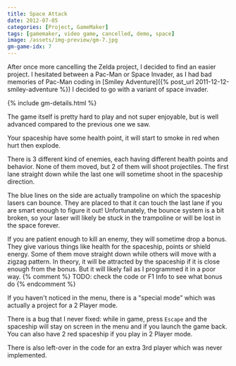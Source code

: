 ```yaml
---
title: Space Attack
date: 2012-07-05
categories: [Project, GameMaker]
tags: [gamemaker, video game, cancelled, demo, space]
image: /assets/img-preview/gm-7.jpg
gm-game-idx: 7
---
```


After once more cancelling the Zelda project, I decided to find an easier project.
I hesitated between a Pac-Man or Space Invader, as I had bad memories of Pac-Man coding in
[Smiley Adventure]({% post_url 2011-12-12-smiley-adventure %}) I decided to go with
a variant of space invader.

{% include gm-details.html %}

The game itself is pretty hard to play and not super enjoyable, 
but is well advanced compared to the previous one we saw.

Your spaceship have some health point, it will start to smoke in red when hurt then explode.

There is 3 different kind of enemies, each having different health points and behavior.
None of them moved, but 2 of them will shoot projectiles.
The first lane straight down while the last one will sometime shoot in the spaceship direction.

The blue lines on the side are actually trampoline on which the spaceship lasers can bounce.
They are placed to that it can touch the last lane if you are smart enough to figure it out!
Unfortunately, the bounce system is a bit broken, 
so your laser will likely be stuck in the trampoline or will be lost in the space forever.

If you are patient enough to kill an enemy, they will sometime drop a bonus.
They give various things like health for the spaceship, points or shield energy.
Some of them move straight down while others will move with a zigzag pattern.
In theory, it will be attracted by the spaceship if it is close enough from the bonus.
But it will likely fail as I programmed it in a poor way.
{% comment %} TODO: check the code or F1 Info to see what bonus do {% endcomment %}

If you haven't noticed in the menu, there is a "special mode" which was actually a project for a 2 Player mode.

There is a bug that I never fixed: 
while in game, press `Escape` and the spaceship will stay on screen in the menu and if you launch the game back.
You can also have 2 red spaceship if you play in 2 Player mode.

There is also left-over in the code for an extra 3rd player which was never implemented.
